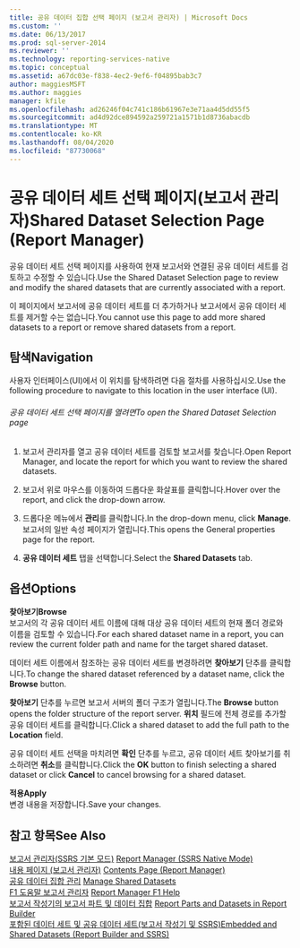 ```yaml
---
title: 공유 데이터 집합 선택 페이지 (보고서 관리자) | Microsoft Docs
ms.custom: ''
ms.date: 06/13/2017
ms.prod: sql-server-2014
ms.reviewer: ''
ms.technology: reporting-services-native
ms.topic: conceptual
ms.assetid: a67dc03e-f838-4ec2-9ef6-f04895bab3c7
author: maggiesMSFT
ms.author: maggies
manager: kfile
ms.openlocfilehash: ad26246f04c741c186b61967e3e71aa4d5dd55f5
ms.sourcegitcommit: ad4d92dce894592a259721a1571b1d8736abacdb
ms.translationtype: MT
ms.contentlocale: ko-KR
ms.lasthandoff: 08/04/2020
ms.locfileid: "87730068"
---
```

# <a name="shared-dataset-selection-page-report-manager"></a><span data-ttu-id="11ed6-102">공유 데이터 세트 선택 페이지(보고서 관리자)</span><span class="sxs-lookup"><span data-stu-id="11ed6-102">Shared Dataset Selection Page (Report Manager)</span></span>
  <span data-ttu-id="11ed6-103">공유 데이터 세트 선택 페이지를 사용하여 현재 보고서와 연결된 공유 데이터 세트를 검토하고 수정할 수 있습니다.</span><span class="sxs-lookup"><span data-stu-id="11ed6-103">Use the Shared Dataset Selection page to review and modify the shared datasets that are currently associated with a report.</span></span>  
  
 <span data-ttu-id="11ed6-104">이 페이지에서 보고서에 공유 데이터 세트를 더 추가하거나 보고서에서 공유 데이터 세트를 제거할 수는 없습니다.</span><span class="sxs-lookup"><span data-stu-id="11ed6-104">You cannot use this page to add more shared datasets to a report or remove shared datasets from a report.</span></span>  
  
## <a name="navigation"></a><span data-ttu-id="11ed6-105">탐색</span><span class="sxs-lookup"><span data-stu-id="11ed6-105">Navigation</span></span>  
 <span data-ttu-id="11ed6-106">사용자 인터페이스(UI)에서 이 위치를 탐색하려면 다음 절차를 사용하십시오.</span><span class="sxs-lookup"><span data-stu-id="11ed6-106">Use the following procedure to navigate to this location in the user interface (UI).</span></span>  
  
###### <a name="to-open-the-shared-dataset-selection-page"></a><span data-ttu-id="11ed6-107">공유 데이터 세트 선택 페이지를 열려면</span><span class="sxs-lookup"><span data-stu-id="11ed6-107">To open the Shared Dataset Selection page</span></span>  
  
1.  <span data-ttu-id="11ed6-108">보고서 관리자를 열고 공유 데이터 세트를 검토할 보고서를 찾습니다.</span><span class="sxs-lookup"><span data-stu-id="11ed6-108">Open Report Manager, and locate the report for which you want to review the shared datasets.</span></span>  
  
2.  <span data-ttu-id="11ed6-109">보고서 위로 마우스를 이동하여 드롭다운 화살표를 클릭합니다.</span><span class="sxs-lookup"><span data-stu-id="11ed6-109">Hover over the report, and click the drop-down arrow.</span></span>  
  
3.  <span data-ttu-id="11ed6-110">드롭다운 메뉴에서 **관리**를 클릭합니다.</span><span class="sxs-lookup"><span data-stu-id="11ed6-110">In the drop-down menu, click **Manage**.</span></span> <span data-ttu-id="11ed6-111">보고서의 일반 속성 페이지가 열립니다.</span><span class="sxs-lookup"><span data-stu-id="11ed6-111">This opens the General properties page for the report.</span></span>  
  
4.  <span data-ttu-id="11ed6-112">**공유 데이터 세트** 탭을 선택합니다.</span><span class="sxs-lookup"><span data-stu-id="11ed6-112">Select the **Shared Datasets** tab.</span></span>  
  
## <a name="options"></a><span data-ttu-id="11ed6-113">옵션</span><span class="sxs-lookup"><span data-stu-id="11ed6-113">Options</span></span>  
 <span data-ttu-id="11ed6-114">**찾아보기**</span><span class="sxs-lookup"><span data-stu-id="11ed6-114">**Browse**</span></span>  
 <span data-ttu-id="11ed6-115">보고서의 각 공유 데이터 세트 이름에 대해 대상 공유 데이터 세트의 현재 폴더 경로와 이름을 검토할 수 있습니다.</span><span class="sxs-lookup"><span data-stu-id="11ed6-115">For each shared dataset name in a report, you can review the current folder path and name for the target shared dataset.</span></span>  
  
 <span data-ttu-id="11ed6-116">데이터 세트 이름에서 참조하는 공유 데이터 세트를 변경하려면 **찾아보기** 단추를 클릭합니다.</span><span class="sxs-lookup"><span data-stu-id="11ed6-116">To change the shared dataset referenced by a dataset name, click the **Browse** button.</span></span>  
  
 <span data-ttu-id="11ed6-117">**찾아보기** 단추를 누르면 보고서 서버의 폴더 구조가 열립니다.</span><span class="sxs-lookup"><span data-stu-id="11ed6-117">The **Browse** button opens the folder structure of the report server.</span></span> <span data-ttu-id="11ed6-118">**위치** 필드에 전체 경로를 추가할 공유 데이터 세트를 클릭합니다.</span><span class="sxs-lookup"><span data-stu-id="11ed6-118">Click a shared dataset to add the full path to the **Location** field.</span></span>  
  
 <span data-ttu-id="11ed6-119">공유 데이터 세트 선택을 마치려면 **확인** 단추를 누르고, 공유 데이터 세트 찾아보기를 취소하려면 **취소**를 클릭합니다.</span><span class="sxs-lookup"><span data-stu-id="11ed6-119">Click the **OK** button to finish selecting a shared dataset or click **Cancel** to cancel browsing for a shared dataset.</span></span>  
  
 <span data-ttu-id="11ed6-120">**적용**</span><span class="sxs-lookup"><span data-stu-id="11ed6-120">**Apply**</span></span>  
 <span data-ttu-id="11ed6-121">변경 내용을 저장합니다.</span><span class="sxs-lookup"><span data-stu-id="11ed6-121">Save your changes.</span></span>  
  
## <a name="see-also"></a><span data-ttu-id="11ed6-122">참고 항목</span><span class="sxs-lookup"><span data-stu-id="11ed6-122">See Also</span></span>  
 <span data-ttu-id="11ed6-123">[보고서 관리자&#40;SSRS 기본 모드&#41;](../../2014/reporting-services/report-manager-ssrs-native-mode.md) </span><span class="sxs-lookup"><span data-stu-id="11ed6-123">[Report Manager  &#40;SSRS Native Mode&#41;](../../2014/reporting-services/report-manager-ssrs-native-mode.md) </span></span>  
 <span data-ttu-id="11ed6-124">[내용 페이지 &#40;보고서 관리자&#41;](../../2014/reporting-services/contents-page-report-manager.md) </span><span class="sxs-lookup"><span data-stu-id="11ed6-124">[Contents Page &#40;Report Manager&#41;](../../2014/reporting-services/contents-page-report-manager.md) </span></span>  
 <span data-ttu-id="11ed6-125">[공유 데이터 집합 관리](report-data/manage-shared-datasets.md) </span><span class="sxs-lookup"><span data-stu-id="11ed6-125">[Manage Shared Datasets](report-data/manage-shared-datasets.md) </span></span>  
 <span data-ttu-id="11ed6-126">[F1 도움말 보고서 관리자](../../2014/reporting-services/report-manager-f1-help.md) </span><span class="sxs-lookup"><span data-stu-id="11ed6-126">[Report Manager F1 Help](../../2014/reporting-services/report-manager-f1-help.md) </span></span>  
 <span data-ttu-id="11ed6-127">[보고서 작성기의 보고서 파트 및 데이터 집합](report-data/report-parts-and-datasets-in-report-builder.md) </span><span class="sxs-lookup"><span data-stu-id="11ed6-127">[Report Parts and Datasets in Report Builder](report-data/report-parts-and-datasets-in-report-builder.md) </span></span>  
 [<span data-ttu-id="11ed6-128">포함된 데이터 세트 및 공유 데이터 세트&#40;보고서 작성기 및 SSRS&#41;</span><span class="sxs-lookup"><span data-stu-id="11ed6-128">Embedded and Shared Datasets &#40;Report Builder and SSRS&#41;</span></span>](report-data/embedded-and-shared-datasets-report-builder-and-ssrs.md)  
  
  
